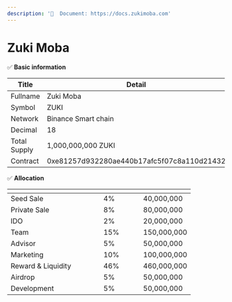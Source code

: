 ```yaml
---
description: '📄  Document: https://docs.zukimoba.com'
---
```


# Zuki Moba

✅ **Basic information**

<table><thead><tr><th width="145">Title</th><th>Detail</th></tr></thead><tbody><tr><td>Fullname</td><td>Zuki Moba</td></tr><tr><td>Symbol</td><td>ZUKI</td></tr><tr><td>Network</td><td>Binance Smart chain</td></tr><tr><td>Decimal</td><td>18</td></tr><tr><td>Total Supply</td><td>1,000,000,000 ZUKI</td></tr><tr><td>Contract</td><td>0xe81257d932280ae440b17afc5f07c8a110d21432</td></tr></tbody></table>

✅ **Allocation**

<table data-header-hidden><thead><tr><th width="199"></th><th width="76"></th><th></th></tr></thead><tbody><tr><td>Seed Sale</td><td>4%</td><td>40,000,000</td></tr><tr><td>Private Sale</td><td>8%</td><td>80,000,000</td></tr><tr><td>IDO</td><td>2%</td><td>20,000,000</td></tr><tr><td>Team</td><td>15%</td><td>150,000,000</td></tr><tr><td>Advisor</td><td>5%</td><td>50,000,000</td></tr><tr><td>Marketing</td><td>10%</td><td>100,000,000</td></tr><tr><td>Reward &#x26; Liquidity</td><td>46%</td><td>460,000,000</td></tr><tr><td>Airdrop</td><td>5%</td><td>50,000,000</td></tr><tr><td>Development</td><td>5%</td><td>50,000,000</td></tr></tbody></table>
